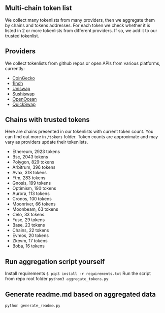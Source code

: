 
## Multi-chain token list 
We collect many tokenlists from many providers, then we aggregate them by chains and tokens addresses. 
For each token we check whether it is listed in 2 or more tokenlists from different providers. If so, 
we add it to our trusted tokenlist.

## Providers
We collect tokenlists from github repos or open APIs from various platforms, currently:
- [CoinGecko](https://www.coingecko.com/)
- [1inch](https://app.1inch.io/)
- [Uniswap](https://uniswap.org/)
- [Sushiswap](https://www.sushi.com/)
- [OpenOcean](https://openocean.finance/)
- [QuickSwap](https://quickswap.exchange/#/swap)

## Chains with trusted tokens
Here are chains presented in our tokenlists with current token count. You can find out more in `/tokens` folder.
Token counts are approximate and may vary as providers update their tokenlists.
- Ethereum, 2923 tokens
- Bsc, 2043 tokens
- Polygon, 829 tokens
- Arbitrum, 396 tokens
- Avax, 318 tokens
- Ftm, 283 tokens
- Gnosis, 199 tokens
- Optimism, 190 tokens
- Aurora, 113 tokens
- Cronos, 100 tokens
- Moonriver, 66 tokens
- Moonbeam, 63 tokens
- Celo, 33 tokens
- Fuse, 29 tokens
- Base, 23 tokens
- Chains, 22 tokens
- Evmos, 20 tokens
- Zkevm, 17 tokens
- Boba, 16 tokens

## Run aggregation script yourself
Install requirements
```$ pip3 install -r requirements.txt```
Run the script from repo root folder
```python3 aggregate_tokens.py```
## Generate readme.md based on aggregated data
```bash
python generate_readme.py
```
